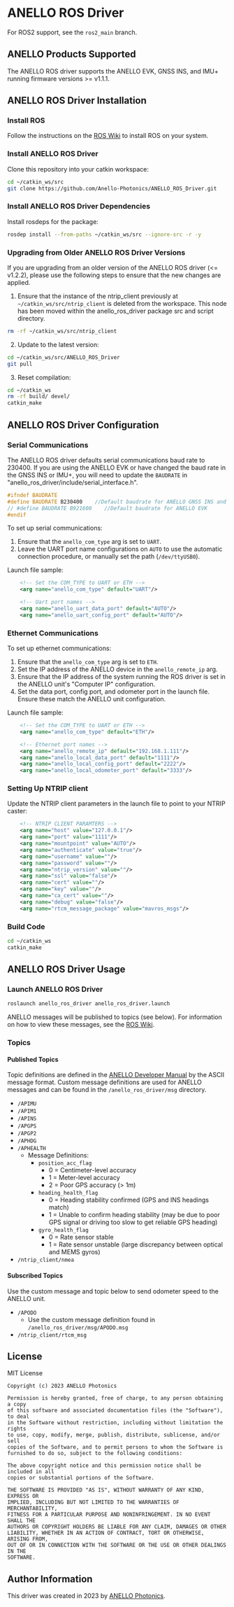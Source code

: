 # ANELLO ROS Driver

For ROS2 support, see the ```ros2_main``` branch.

## ANELLO Products Supported

The ANELLO ROS driver supports the ANELLO EVK, GNSS INS, and IMU+ running firmware versions >= v1.1.1. 

## ANELLO ROS Driver Installation

### Install ROS

Follow the instructions on the [ROS Wiki](http://wiki.ros.org/ROS/Installation) to install ROS on your system.

### Install ANELLO ROS Driver

Clone this repository into your catkin workspace:

```bash
cd ~/catkin_ws/src
git clone https://github.com/Anello-Photonics/ANELLO_ROS_Driver.git
```

### Install ANELLO ROS Driver Dependencies

Install rosdeps for the package:

```bash
rosdep install --from-paths ~/catkin_ws/src --ignore-src -r -y
```

### Upgrading from Older ANELLO ROS Driver Versions

If you are upgrading from an older version of the ANELLO ROS driver (<= v1.2.2), please use the following steps to ensure that the new changes are applied. 

1. Ensure that the instance of the ntrip_client previously at ```~/catkin_ws/src/ntrip_client``` is deleted from the workspace. This node has been moved within the anello_ros_driver package src and script directory.

```bash
rm -rf ~/catkin_ws/src/ntrip_client
```

2. Update to the latest version:

```bash
cd ~/catkin_ws/src/ANELLO_ROS_Driver
git pull
```

3. Reset compilation:

```bash
cd ~/catkin_ws
rm -rf build/ devel/
catkin_make
```

## ANELLO ROS Driver Configuration

### Serial Communications

The ANELLO ROS driver defaults serial communications baud rate to 230400. 
If you are using the ANELLO EVK or have changed the baud rate in the GNSS INS or IMU+, you will need to update the ```BAUDRATE``` in "anello_ros_driver/include/serial_interface.h".

```c++
#ifndef BAUDRATE
#define BAUDRATE B230400    //Default baudrate for ANELLO GNSS INS and IMU+
// #define BAUDRATE B921600    //Default baudrate for ANELLO EVK
#endif
```

To set up serial communications:

1. Ensure that the ```anello_com_type``` arg is set to ```UART```.
2. Leave the UART port name configurations on ```AUTO``` to use the automatic connection procedure, or manually set the path (```/dev/ttyUSB0```).

Launch file sample:

```xml
    <!-- Set the COM_TYPE to UART or ETH -->
    <arg name="anello_com_type" default="UART"/>

    <!-- Uart port names -->
    <arg name="anello_uart_data_port" default="AUTO"/>
    <arg name="anello_uart_config_port" default="AUTO"/>
```

### Ethernet Communications

To set up ethernet communications:

1. Ensure that the ```anello_com_type``` arg is set to ```ETH```.
2. Set the IP address of the ANELLO device in the ```anello_remote_ip``` arg.
3. Ensure that the IP address of the system running the ROS driver is set in the ANELLO unit's "Computer IP" configuration.
4. Set the data port, config port, and odometer port in the launch file. Ensure these match the ANELLO unit configuration.

Launch file sample:

```xml
    <!-- Set the COM_TYPE to UART or ETH -->
    <arg name="anello_com_type" default="ETH"/>
```

```xml
    <!-- Ethernet port names -->
    <arg name="anello_remote_ip" default="192.168.1.111"/>
    <arg name="anello_local_data_port" default="1111"/>
    <arg name="anello_local_config_port" default="2222"/>
    <arg name="anello_local_odometer_port" default="3333"/>
```

### Setting Up NTRIP client

Update the NTRIP client parameters in the launch file to point to your NTRIP caster:

```xml
    <!-- NTRIP CLIENT PARAMTERS -->
    <arg name="host" value="127.0.0.1"/>
    <arg name="port" value="1111"/>
    <arg name="mountpoint" value="AUTO"/>
    <arg name="authenticate" value="true"/>
    <arg name="username" value=""/>
    <arg name="password" value=""/>
    <arg name="ntrip_version" value=""/>
    <arg name="ssl" value="false"/>
    <arg name="cert" value=""/>
    <arg name="key" value=""/>
    <arg name="ca_cert" value=""/>
    <arg name="debug" value="false"/>
    <arg name="rtcm_message_package" value="mavros_msgs"/>
```

### Build Code

```bash
cd ~/catkin_ws
catkin_make
```

## ANELLO ROS Driver Usage

### Launch ANELLO ROS Driver

```bash
roslaunch anello_ros_driver anello_ros_driver.launch
```

ANELLO messages will be published to topics (see below). For information on how to view these messages, see the [ROS Wiki](http://wiki.ros.org/ROS/Tutorials/UnderstandingTopics).

### Topics

#### Published Topics

Topic definitions are defined in the [ANELLO Developer Manual](https://docs-a1.readthedocs.io/en/latest/) by the ASCII message format. Custom message definitions are used for ANELLO messages and can be found in the `/anello_ros_driver/msg` directory.

* `/APIMU`
* `/APIM1`
* `/APINS`
* `/APGPS`
* `/APGP2`
* `/APHDG`
* `/APHEALTH`
  * Message Definitions:
    * `position_acc_flag`
      * 0 = Centimeter-level accuracy
      * 1 = Meter-level accuracy
      * 2 = Poor GPS accuracy (> 1m)
    * `heading_health_flag`
      * 0 = Heading stability confirmed (GPS and INS headings match)
      * 1 = Unable to confirm heading stability (may be due to poor GPS signal or driving too slow to get reliable GPS heading)
    * `gyro_health_flag`
      * 0 = Rate sensor stable
      * 1 = Rate sensor unstable (large discrepancy between optical and MEMS gyros)
* `/ntrip_client/nmea`

#### Subscribed Topics

Use the custom message and topic below to send odometer speed to the ANELLO unit.

* `/APODO`
  * Use the custom message definition found in `/anello_ros_driver/msg/APODO.msg`
* `/ntrip_client/rtcm_msg`

## License

MIT License

```text
Copyright (c) 2023 ANELLO Photonics

Permission is hereby granted, free of charge, to any person obtaining a copy
of this software and associated documentation files (the "Software"), to deal
in the Software without restriction, including without limitation the rights
to use, copy, modify, merge, publish, distribute, sublicense, and/or sell
copies of the Software, and to permit persons to whom the Software is
furnished to do so, subject to the following conditions:

The above copyright notice and this permission notice shall be included in all
copies or substantial portions of the Software.

THE SOFTWARE IS PROVIDED "AS IS", WITHOUT WARRANTY OF ANY KIND, EXPRESS OR
IMPLIED, INCLUDING BUT NOT LIMITED TO THE WARRANTIES OF MERCHANTABILITY,
FITNESS FOR A PARTICULAR PURPOSE AND NONINFRINGEMENT. IN NO EVENT SHALL THE
AUTHORS OR COPYRIGHT HOLDERS BE LIABLE FOR ANY CLAIM, DAMAGES OR OTHER
LIABILITY, WHETHER IN AN ACTION OF CONTRACT, TORT OR OTHERWISE, ARISING FROM,
OUT OF OR IN CONNECTION WITH THE SOFTWARE OR THE USE OR OTHER DEALINGS IN THE
SOFTWARE.

```

## Author Information

This driver was created in 2023 by [ANELLO Photonics](https://www.anellophotonics.com/).